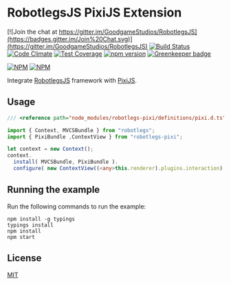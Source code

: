 RobotlegsJS PixiJS Extension
===

[![Join the chat at https://gitter.im/GoodgameStudios/RobotlegsJS](https://badges.gitter.im/Join%20Chat.svg)](https://gitter.im/GoodgameStudios/RobotlegsJS)
[![Build Status](https://secure.travis-ci.org/GoodgameStudios/RobotlegsJS-Pixi.svg?branch=master)](https://travis-ci.org/GoodgameStudios/RobotlegsJS-Pixi)
[![Code Climate](https://codeclimate.com/github/GoodgameStudios/RobotlegsJS-Pixi/badges/gpa.svg)](https://codeclimate.com/github/GoodgameStudios/RobotlegsJS-Pixi)
[![Test Coverage](https://codeclimate.com/github/GoodgameStudios/RobotlegsJS-Pixi/badges/coverage.svg)](https://codeclimate.com/github/GoodgameStudios/RobotlegsJS-Pixi/coverage)
[![npm version](https://badge.fury.io/js/robotlegs-pixi.svg)](https://badge.fury.io/js/robotlegs-pixi)
[![Greenkeeper badge](https://badges.greenkeeper.io/GoodgameStudios/RobotlegsJS-Pixi.svg)](https://greenkeeper.io/)

[![NPM](https://nodei.co/npm/robotlegs-pixi.png?downloads=true&downloadRank=true)](https://nodei.co/npm/robotlegs-pixi/)
[![NPM](https://nodei.co/npm-dl/robotlegs-pixi.png?months=9&height=3)](https://nodei.co/npm/robotlegs-pixi/)

Integrate [RobotlegsJS](https://github.com/goodgamestudios/RobotlegsJs)
framework with [PixiJS](https://github.com/pixijs/pixi.js).

Usage
---

```ts
/// <reference path="node_modules/robotlegs-pixi/definitions/pixi.d.ts" />

import { Context, MVCSBundle } from "robotlegs";
import { PixiBundle ,ContextView } from "robotlegs-pixi";

let context = new Context();
context.
  install( MVCSBundle, PixiBundle ).
  configure( new ContextView((<any>this.renderer).plugins.interaction) );
```

Running the example
---

Run the following commands to run the example:

```
npm install -g typings
typings install
npm install
npm start
```

License
---

[MIT](LICENSE.md)
